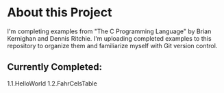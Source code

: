 # About this Project
I'm completing examples from "The C Programming Language" by Brian Kernighan and Dennis Ritchie.
I'm uploading completed examples to this repository to organize them and familiarize myself with Git version control.

## Currently Completed:
1.1.HelloWorld
1.2.FahrCelsTable
